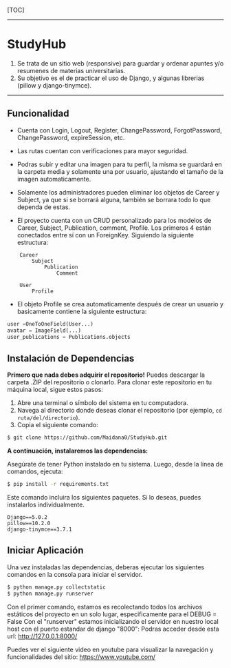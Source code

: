 [TOC]

------------

# StudyHub

1. Se trata de un sitio web (responsive) para guardar y ordenar apuntes y/o resumenes de materias universitarias.
2. Su objetivo es el de practicar el uso de Django, y algunas librerias (pillow y django-tinymce).

------------
## Funcionalidad

- Cuenta con Login, Logout, Register, ChangePassword, ForgotPassword, ChangePassword, expireSession, etc.

- Las rutas cuentan con verificaciones para mayor seguridad.

- Podras subir y editar una imagen para tu perfil, la misma se guardará en la carpeta media y solamente una por usuario, ajustando el tamaño de la imagen automaticamente.

- Solamente los administradores pueden eliminar los objetos de Career y Subject, ya que si se borrará alguna, también se borrara todo lo que dependa de estas.

- El proyecto cuenta con un CRUD personalizado para los modelos de Career, Subject, Publication, comment, Profile. Los primeros 4 están conectados entre sí con un ForeignKey. Siguiendo la siguiente estructura:

```
	Career
		Subject
			Publication
				Comment
```

```
	User
		Profile
```

- El objeto Profile se crea automaticamente después de crear un usuario y basicamente contiene la siguiente estructura:

```python
user =OneToOneField(User...)
avatar = ImageField(...)
user_publications = Publications.objects
```

## Instalación de Dependencias

**Primero que nada debes adquirir el repositorio!**
Puedes descargar la carpeta .ZIP del repositorio o clonarlo. Para clonar este repositorio en tu máquina local, sigue estos pasos:

1. Abre una terminal o símbolo del sistema en tu computadora.
2. Navega al directorio donde deseas clonar el repositorio (por ejemplo, `cd ruta/del/directorio`).
3. Copia el siguiente comando: 

```bash
$ git clone https://github.com/Maidana0/StudyHub.git
```
**A continuación, instalaremos las dependencias:**

Asegúrate de tener Python instalado en tu sistema. Luego, desde la línea de comandos, ejecuta:


```bash
$ pip install -r requirements.txt
```

Este comando incluira los siguientes paquetes. Si lo deseas, puedes instalarlos individualmente.

	Django==5.0.2
	pillow==10.2.0
	django-tinymce==3.7.1

## Iniciar Aplicación
Una vez instaladas las dependencias, deberas ejecutar los siguientes comandos en la consola para iniciar el servidor.

```bash
$ python manage.py collectstatic
$ python manage.py runserver
```

Con el primer comando, estamos es recolectando todos los archivos estáticos del proyecto en un solo lugar, especificamente para el DEBUG = False
Con el "runserver" estamos inicializando el servidor en nuestro local host con el puerto estandar de django "8000":
Podras acceder desde esta url:
http://127.0.0.1:8000/

Puedes ver el siguiente video en youtube para visualizar la navegación y funcionalidades del sitio:
https://www.youtube.com/